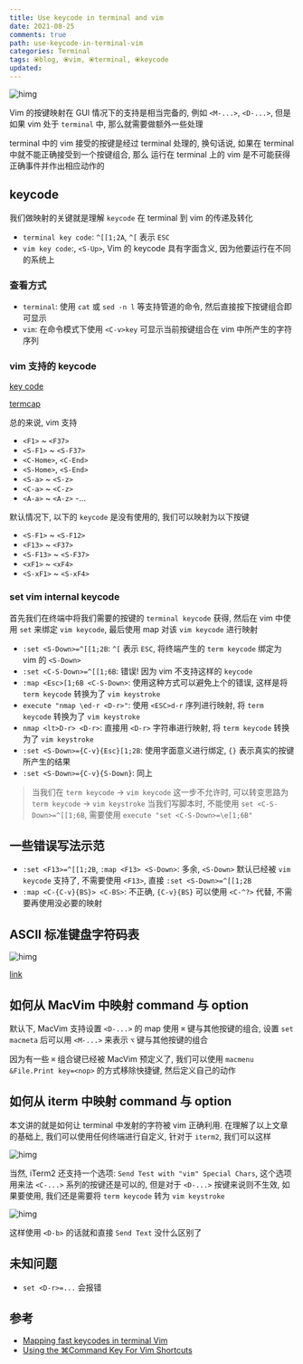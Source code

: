 ```yaml
---
title: Use keycode in terminal and vim
date: 2021-08-25
comments: true
path: use-keycode-in-terminal-vim
categories: Terminal
tags: ⦿blog, ⦿vim, ⦿terminal, ⦿keycode
updated:
---
```


![himg](https://a.hanleylee.com/HKMS/2021-08-26144756.jpg?x-oss-process=style/WaMa)

Vim 的按键映射在 GUI 情况下的支持是相当完备的, 例如 `<M-...>`, `<D-...>`, 但是如果 vim 处于 `terminal` 中, 那么就需要做额外一些处理

<!-- more -->

terminal 中的 vim 接受的按键是经过 terminal 处理的, 换句话说, 如果在 terminal 中就不能正确接受到一个按键组合, 那么 运行在 terminal 上的 vim 是不可能获得正确事件并作出相应动作的

## keycode

我们做映射的关键就是理解 `keycode` 在 terminal 到 vim 的传递及转化

- `terminal key code`: `^[[1;2A`, `^[` 表示 `ESC`
- `vim key code`:, `<S-Up>`, Vim 的 keycode 具有字面含义, 因为他要运行在不同的系统上

### 查看方式

- `terminal`: 使用 `cat` 或 `sed -n l` 等支持管道的命令, 然后直接按下按键组合即可显示
- `vim`: 在命令模式下使用 `<C-v>key` 可显示当前按键组合在 vim 中所产生的字符序列

### vim 支持的 keycode

[key code](https://vimhelp.org/intro.txt.html#keycodes)

[termcap](https://vimhelp.org/term.txt.html#termcap)

总的来说, vim 支持

- `<F1>` ~ `<F37>`
- `<S-F1>` ~ `<S-F37>`
- `<C-Home>`, `<C-End>`
- `<S-Home>`, `<S-End>`
- `<S-a>` ~ `<S-z>`
- `<C-a>` ~ `<C-z>`
- `<A-a>` ~ `<A-z>`
-...

默认情况下, 以下的 `keycode` 是没有使用的, 我们可以映射为以下按键

- `<S-F1>` ~ `<S-F12>`
- `<F13>` ~ `<F37>`
- `<S-F13>` ~ `<S-F37>`
- `<xF1>` ~ `<xF4>`
- `<S-xF1>` ~ `<S-xF4>`

### set vim internal keycode

首先我们在终端中将我们需要的按键的 `terminal keycode` 获得, 然后在 vim 中使用 `set` 来绑定 `vim keycode`, 最后使用 map 对该 `vim keycode` 进行映射

- `:set <S-Down>=^[[1;2B`: `^[` 表示 `ESC`, 将终端产生的 `term keycode` 绑定为 vim 的 `<S-Down>`
- `:set <C-S-Down>=^[[1;6B`: 错误! 因为 vim 不支持这样的 `keycode`
- `:map <Esc>[1;6B <C-S-Down>`: 使用这种方式可以避免上个的错误, 这样是将 `term keycode` 转换为了 `vim keystroke`
- `execute "nmap \ed-r <D-r>"`: 使用 `<ESC>d-r` 序列进行映射, 将 `term keycode` 转换为了 `vim keystroke`
- `nmap <lt>D-r> <D-r>`: 直接用 `<D-r>` 字符串进行映射, 将 `term keycode` 转换为了 `vim keystroke`
- `:set <S-Down>={C-v}{Esc}[1;2B`: 使用字面意义进行绑定, `{}` 表示真实的按键所产生的结果
- `:set <S-Down>={C-v}{S-Down}`: 同上

> 当我们在 `term keycode` -> `vim keycode` 这一步不允许时, 可以转变思路为 `term keycode` -> `vim keystroke` 当我们写脚本时, 不能使用 `set <C-S-Down>=^[[1;6B`, 需要使用 `execute "set <C-S-Down>=\e[1;6B"`

## 一些错误写法示范

- `:set <F13>=^[[1;2B`, `:map <F13> <S-Down>`: 多余, `<S-Down>` 默认已经被 `vim keycode` 支持了, 不需要使用 `<F13>`, 直接 `:set <S-Down>=^[[1;2B`
- `:map <C-{C-v}{BS}> <C-BS>`: 不正确, `{C-v}{BS}` 可以使用 `<C-^?>` 代替, 不需要再使用没必要的映射

## ASCII 标准键盘字符码表

![himg](https://a.hanleylee.com/HKMS/2021-08-26141124.png?x-oss-process=style/WaMa)

[link](https://www.csee.umbc.edu/portal/help/theory/ascii.txt)

## 如何从 MacVim 中映射 command 与 option

默认下, MacVim 支持设置 `<D-...>` 的 map 使用 `⌘` 键与其他按键的组合, 设置 `set macmeta` 后可以用 `<M-...>` 来表示 `⌥` 键与其他按键的组合

因为有一些 `⌘` 组合键已经被 MacVim 预定义了, 我们可以使用 `macmenu &File.Print key=<nop>` 的方式移除快捷键, 然后定义自己的动作

## 如何从 iterm 中映射 command 与 option

本文讲的就是如何让 terminal 中发射的字符被 vim 正确利用. 在理解了以上文章的基础上, 我们可以使用任何终端进行自定义, 针对于 `iterm2`, 我们可以这样

![himg](https://a.hanleylee.com/HKMS/2021-08-26144756.jpg?x-oss-process=style/WaMa)

当然, iTerm2 还支持一个选项: `Send Test with "vim" Special Chars`, 这个选项用来法 `<C-...>` 系列的按键还是可以的, 但是对于 `<D-...>` 按键来说则不生效, 如果要使用, 我们还是需要将 `term keycode` 转为 `vim keystroke`

![himg](https://a.hanleylee.com/HKMS/2021-08-26152338.png?x-oss-process=style/WaMa)

这样使用 `<D-b>` 的话就和直接 `Send Text` 没什么区别了

## 未知问题

- `set <D-r>=...` 会报错

## 参考

- [Mapping fast keycodes in terminal Vim](https://vim.fandom.com/wiki/Mapping_fast_keycodes_in_terminal_Vim)
- [Using the ⌘Command Key For Vim Shortcuts](https://www.dfurnes.com/notes/binding-command-in-iterm)
